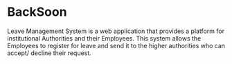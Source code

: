 # BackSoon
Leave Management System is a web application that provides a platform for institutional Authorities and their Employees. This system allows the Employees to register for leave and send it to the higher authorities who can accept/ decline their request.
